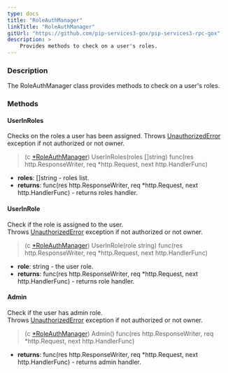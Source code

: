 ```yaml
---
type: docs
title: "RoleAuthManager"
linkTitle: "RoleAuthManager"
gitUrl: "https://github.com/pip-services3-gox/pip-services3-rpc-gox"
description: >
    Provides methods to check on a user's roles.
---
```


### Description

The RoleAuthManager class provides methods to check on a user's roles.

### Methods

#### UserInRoles
Checks on the roles a user has been assigned.
Throws [UnauthorizedError](../../../commons/errors/unauthorized_error) exception if not authorized or not owner.

> (c [*RoleAuthManager]()) UserInRoles(roles []string) func(res http.ResponseWriter, req *http.Request, next http.HandlerFunc)

- **roles**: []string - roles list.
- **returns**: func(res http.ResponseWriter, req *http.Request, next http.HandlerFunc) - returns roles handler.

#### UserInRole
Check if the role is assigned to the user.  
Throws [UnauthorizedError](../../../commons/errors/unauthorized_error) exception if not authorized or not owner.

> (c [*RoleAuthManager]()) UserInRole(role string) func(res http.ResponseWriter, req *http.Request, next http.HandlerFunc)

- **role**: string - the user role.
- **returns**: func(res http.ResponseWriter, req *http.Request, next http.HandlerFunc) - returns role handler.


#### Admin
Check if the user has admin role.  
Throws [UnauthorizedError](../../../commons/errors/unauthorized_error) exception if not authorized or not owner.

> (c [*RoleAuthManager]()) Admin() func(res http.ResponseWriter, req *http.Request, next http.HandlerFunc)

- **returns**: func(res http.ResponseWriter, req *http.Request, next http.HandlerFunc) - returns admin handler.

